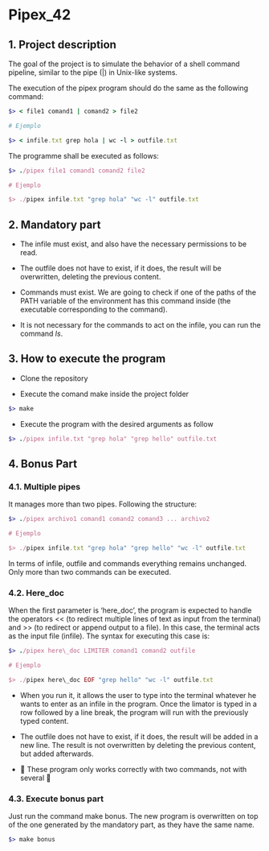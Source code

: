 # Pipex_42


## 1. Project description

The goal of the project is to simulate the behavior of a shell command pipeline, similar to the pipe (|) in Unix-like systems. 

The execution of the pipex program should do the same as the following command:

```ruby
$> < file1 comand1 | comand2 > file2

# Ejemplo

$> < infile.txt grep hola | wc -l > outfile.txt
```

The programme shall be executed as follows:

```ruby
$> ./pipex file1 comand1 comand2 file2

# Ejemplo

$> ./pipex infile.txt "grep hola" "wc -l" outfile.txt
```

## 2. Mandatory part

- The infile must exist, and also have the necessary permissions to be read.

- The outfile does not have to exist, if it does, the result will be overwritten, deleting the previous content.
  
- Commands must exist. We are going to check if one of the paths of the PATH variable of the environment has this command inside (the executable corresponding to the command).

- It is not necessary for the commands to act on the infile, you can run the command _ls_.


## 3. How to execute the program

- Clone the repository

- Execute the comand make inside the project folder

```ruby
$> make
```

- Execute the program with the desired arguments as follow

```ruby
$> ./pipex infile.txt "grep hola" "grep hello" outfile.txt
```

## 4. Bonus Part

### 4.1. Multiple pipes

It manages more than two pipes. Following the structure: 

```ruby
$> ./pipex archivo1 comand1 comand2 comand3 ... archivo2

# Ejemplo

$> ./pipex infile.txt "grep hola" "grep hello" "wc -l" outfile.txt
```

In terms of infile, outfile and commands everything remains unchanged. Only more than two commands can be executed.

### 4.2. Here_doc

When the first parameter is ‘here_doc’, the program is expected to handle the operators << (to redirect multiple lines of text as input from the terminal) and >> (to redirect or append output to a file). In this case, the terminal acts as the input file (infile). The syntax for executing this case is:

```ruby
$> ./pipex here\_doc LIMITER comand1 comand2 outfile

# Ejemplo

$> ./pipex here\_doc EOF "grep hello" "wc -l" outfile.txt
```

- When you run it, it allows the user to type into the terminal whatever he wants to enter as an infile in the program. Once the limator is typed in a row followed by a line break, the program will run with the previously typed content.

- The outfile does not have to exist, if it does, the result will be added in a new line. The result is not overwritten by deleting the previous content, but added afterwards.

- 🚨 These program only works correctly with two commands, not with several 🚨

### 4.3. Execute bonus part

Just run the command make bonus. The new program is overwritten on top of the one generated by the mandatory part, as they have the same name.

```ruby
$> make bonus
```
